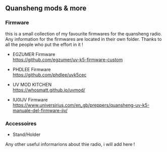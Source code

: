 <h2>Quansheng mods & more</h2>

<h3>Firmware</h3>
this is a small collection of my favourite firmwares for the quansheng radio.
Any information for the firmwares are located in their own folder. Thanks to all the people who put the effort in it !<br>



- EGZUMER Firmware<br>
https://github.com/egzumer/uv-k5-firmware-custom

- PHDLEE Firmware<br>
https://github.com/phdlee/uvk5cec

- UV MOD KITCHEN<br>
https://whosmatt.github.io/uvmod/

- IU0IJV Firmware<br>
https://www.universirius.com/en_gb/preppers/quansheng-uv-k5-manuale-del-firmware-ijv/


<h3>Accessoires</h3>

- Stand/Holder

Any other useful informarions about thie radio, i will add here !
